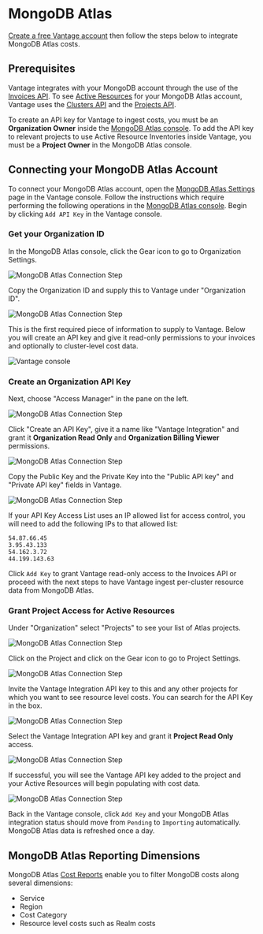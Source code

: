 # MongoDB Atlas

[Create a free Vantage account](https://console.vantage.sh/signup) then follow the steps below to integrate MongoDB Atlas costs.

## Prerequisites

Vantage integrates with your MongoDB account through the use of the [Invoices API](https://www.mongodb.com/docs/atlas/reference/api-resources-spec/#tag/Invoices). To see [Active Resources](/active_resources) for your MongoDB Atlas account, Vantage uses the [Clusters API](https://www.mongodb.com/docs/atlas/reference/api-resources-spec/#tag/Clusters) and the [Projects API](https://www.mongodb.com/docs/atlas/reference/api-resources-spec/#tag/Projects).

To create an API key for Vantage to ingest costs, you must be an **Organization Owner** inside the [MongoDB Atlas console](https://account.mongodb.com/account/login). To add the API key to relevant projects to use Active Resource Inventories inside Vantage, you must be a **Project Owner** in the MongoDB Atlas console.


## Connecting your MongoDB Atlas Account

To connect your MongoDB Atlas account, open the [MongoDB Atlas Settings](https://console.vantage.sh/settings/mongo) page in the Vantage console. Follow the instructions which require performing the following operations in the [MongoDB Atlas console](https://account.mongodb.com/account/login). Begin by clicking  `Add API Key` in the Vantage console.


### Get your Organization ID 

In the MongoDB Atlas console, click the Gear icon to go to Organization Settings.

![MongoDB Atlas Connection Step](/img/mongodb-open-setttings.png)

Copy the Organization ID and supply this to Vantage under "Organization ID".

![MongoDB Atlas Connection Step](/img/mongodb-get-organization-id.png)

This is the first required piece of information to supply to Vantage. Below you will create an API key and give it read-only permissions to your invoices and optionally to cluster-level cost data.

![Vantage console](/img/mongodb-vantage-console.png)

### Create an Organization API Key

Next, choose "Access Manager" in the pane on the left.

![MongoDB Atlas Connection Step](/img/mongodb-manage-access.png)

Click "Create an API Key", give it a name like "Vantage Integration" and grant it **Organization Read Only** and **Organization Billing Viewer** permissions.

![MongoDB Atlas Connection Step](/img/mongodb-organization-read-only.png)

Copy the Public Key and the Private Key into the "Public API key" and "Private API key" fields in Vantage.

![MongoDB Atlas Connection Step](/img/mongodb-copy-api-key-private.png)

If your API Key Access List uses an IP allowed list for access control, you will need to add the following IPs to that allowed list:

```
54.87.66.45
3.95.43.133
54.162.3.72
44.199.143.63
```
Click `Add Key` to grant Vantage read-only access to the Invoices API or proceed with the next steps to have Vantage ingest per-cluster resource data from MongoDB Atlas.

### Grant Project Access for Active Resources

Under "Organization" select "Projects" to see your list of Atlas projects.

![MongoDB Atlas Connection Step](/img/mongodb-projects.png)

Click on the Project and click on the Gear icon to go to Project Settings.

![MongoDB Atlas Connection Step](/img/mongodb-project-access.png)

Invite the Vantage Integration API key to this and any other projects for which you want to see resource level costs. You can search for the API Key in the box.

![MongoDB Atlas Connection Step](/img/mongodb-search-integration.png)

Select the Vantage Integration API key and grant it **Project Read Only** access.

![MongoDB Atlas Connection Step](/img/mongodb-project-read-only.png)

If successful, you will see the Vantage API key added to the project and your Active Resources will begin populating with cost data.

![MongoDB Atlas Connection Step](/img/mongodb-project-successful.png)

Back in the Vantage console, click `Add Key` and your MongoDB Atlas integration status should move from `Pending` to `Importing` automatically. MongoDB Atlas data is refreshed once a day. 

## MongoDB Atlas Reporting Dimensions

MongoDB Atlas [Cost Reports](/cost_reports/) enable you to filter MongoDB costs along several dimensions:

* Service
* Region
* Cost Category
* Resource level costs such as Realm costs
